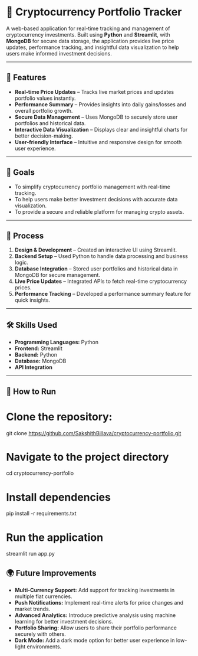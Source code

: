 # 🚀 Cryptocurrency Portfolio Tracker  

A web-based application for real-time tracking and management of cryptocurrency investments. Built using **Python** and **Streamlit**, with **MongoDB** for secure data storage, the application provides live price updates, performance tracking, and insightful data visualization to help users make informed investment decisions.  

---

## 🌟 Features  
- **Real-time Price Updates** – Tracks live market prices and updates portfolio values instantly.  
- **Performance Summary** – Provides insights into daily gains/losses and overall portfolio growth.  
- **Secure Data Management** – Uses MongoDB to securely store user portfolios and historical data.  
- **Interactive Data Visualization** – Displays clear and insightful charts for better decision-making.  
- **User-friendly Interface** – Intuitive and responsive design for smooth user experience.  

---

## 🎯 Goals  
- To simplify cryptocurrency portfolio management with real-time tracking.  
- To help users make better investment decisions with accurate data visualization.  
- To provide a secure and reliable platform for managing crypto assets.  

---

## 🔨 Process  
1. **Design & Development** – Created an interactive UI using Streamlit.  
2. **Backend Setup** – Used Python to handle data processing and business logic.  
3. **Database Integration** – Stored user portfolios and historical data in MongoDB for secure management.  
4. **Live Price Updates** – Integrated APIs to fetch real-time cryptocurrency prices.  
5. **Performance Tracking** – Developed a performance summary feature for quick insights.  

---

## 🛠️ Skills Used  
- **Programming Languages:** Python  
- **Frontend:** Streamlit  
- **Backend:** Python  
- **Database:** MongoDB  
- **API Integration**  

---

## 🚀 How to Run  
# Clone the repository:  

git clone https://github.com/SakshithBillava/cryptocurrency-portfolio.git

# Navigate to the project directory  
cd cryptocurrency-portfolio  

# Install dependencies  
pip install -r requirements.txt  

# Run the application  
streamlit run app.py  

## 🌍 Future Improvements
- **Multi-Currency Support:** Add support for tracking investments in multiple fiat currencies.  
- **Push Notifications:** Implement real-time alerts for price changes and market trends.  
- **Advanced Analytics:** Introduce predictive analysis using machine learning for better investment decisions.  
- **Portfolio Sharing:** Allow users to share their portfolio performance securely with others.  
- **Dark Mode:** Add a dark mode option for better user experience in low-light environments.

